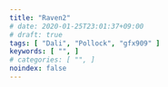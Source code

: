 ```yaml
---
title: "Raven2"
# date: 2020-01-25T23:01:37+09:00
# draft: true
tags: [ "Dali", "Pollock", "gfx909" ]
keywords: [ "", ]
# categories: [ "", ]
noindex: false
---
```


